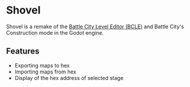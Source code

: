 
# Shovel

Shovel is a remake of the [Battle City Level Editor (BCLE)](https://www.romhacking.net/utilities/1228/) and Battle City's Construction mode in the Godot engine. 

## Features
* Exporting maps to hex
* Importing maps from hex
* Display of the hex address of selected stage
